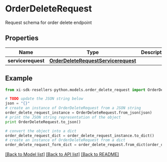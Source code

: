 # OrderDeleteRequest

Request schema for order delete endpoint

## Properties

Name | Type | Description | Notes
------------ | ------------- | ------------- | -------------
**servicerequest** | [**OrderDeleteRequestServicerequest**](OrderDeleteRequestServicerequest.md) |  | [optional] 

## Example

```python
from xi-sdk-resellers-python.models.order_delete_request import OrderDeleteRequest

# TODO update the JSON string below
json = "{}"
# create an instance of OrderDeleteRequest from a JSON string
order_delete_request_instance = OrderDeleteRequest.from_json(json)
# print the JSON string representation of the object
print OrderDeleteRequest.to_json()

# convert the object into a dict
order_delete_request_dict = order_delete_request_instance.to_dict()
# create an instance of OrderDeleteRequest from a dict
order_delete_request_form_dict = order_delete_request.from_dict(order_delete_request_dict)
```
[[Back to Model list]](../README.md#documentation-for-models) [[Back to API list]](../README.md#documentation-for-api-endpoints) [[Back to README]](../README.md)


